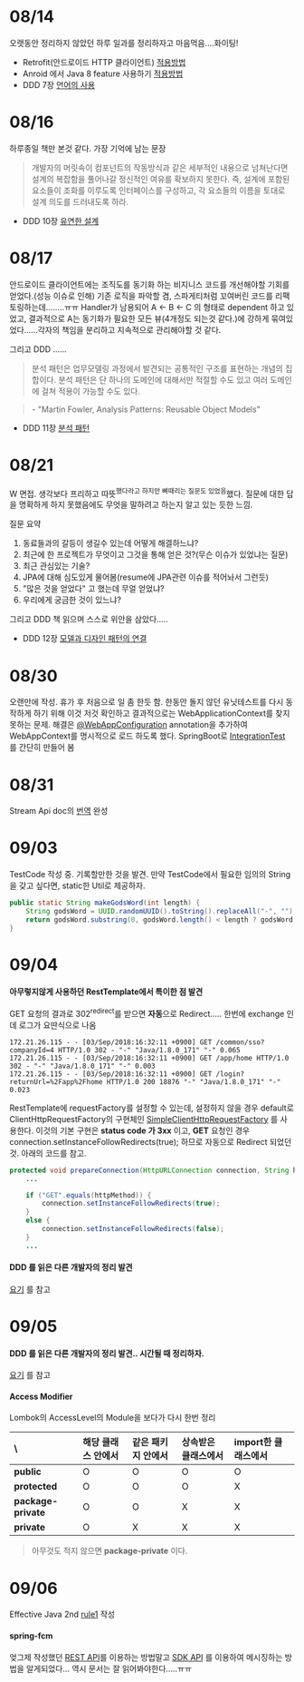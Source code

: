 # 08/14

오랫동안 정리하지 않았던 하루 일과를 정리하자고 마음먹음....화이팅!

- Retrofit(안드로이드 HTTP 클라이언트) [적용방법](https://github.com/eceris/study/blob/master/android/retrofit.md#retrofit)
- Anroid 에서 Java 8 feature 사용하기 [적용방법](https://github.com/eceris/study/blob/master/android/java8-features-in-android.md)
- DDD 7장 [언어의 사용](https://github.com/eceris/study/blob/master/domain-driven-design/7_%EC%96%B8%EC%96%B4%EC%9D%98_%EC%82%AC%EC%9A%A9.md#%EC%96%B8%EC%96%B4%EC%9D%98-%EC%82%AC%EC%9A%A9%ED%99%95%EC%9E%A5-%EC%98%88%EC%A0%9C)

# 08/16

하루종일 책만 본것 같다. 가장 기억에 남는 문장

> 개발자의 머릿속이 컴포넌트의 작동방식과 같은 세부적인 내용으로 넘쳐난다면 설계의 복잡함을 풀어나갈 정신적인 여유를 확보하지 못한다. 즉, 설계에 포함된 요소들이 조화를 이루도록 인터페이스를 구성하고, 각 요소들의 이름을 토대로 설계 의도를 드러내도록 하라.

- DDD 10장 
[유연한 설계](https://github.com/eceris/study/blob/master/domain-driven-design/10_%EC%9C%A0%EC%97%B0%ED%95%9C_%EC%84%A4%EA%B3%84.md)

# 08/17

안드로이드 클라이언트에는 조직도를 동기화 하는 비지니스 코드를 개선해야할 기회를 얻었다.(성능 이슈로 인해) 기존 로직을 파악할 겸, 스파게티처럼 꼬여버린 코드를 리팩토링하는데........ㅠㅠ  Handler가 남용되어 A <- B <- C 의 형태로 dependent 하고 있었고, 결과적으로 A는 동기화가 필요한 모든 뷰(4개정도 되는것 같다.)에 강하게 묶여있었다......각자의 책임을 분리하고 지속적으로 관리해야할 것 같다.

그리고 DDD ......

> 분석 패턴은 업무모델링 과정에서 발견되는 공통적인 구조를 표현하는 개념의 집합이다. 분석 패턴은 단 하나의 도메인에 대해서만 적절할 수도 있고 여러 도메인에 걸쳐 적용이 가능할 수도 있다.

> \- "Martin Fowler, Analysis Patterns: Reusable Object Models"

- DDD 11장 
[분석 패턴](https://github.com/eceris/study/blob/master/domain-driven-design/11_%EB%B6%84%EC%84%9D%ED%8C%A8%ED%84%B4%EC%9D%98_%EC%A0%81%EC%9A%A9.md)


# 08/21

W 면접.
생각보다 프리하고 따뜻<sup>했다라고 하지만 뼈때리는 질문도 있었음</sup>했다. 질문에 대한 답을 명확하게 하지 못했음에도 무엇을 말하려고 하는지 알고 있는 듯한 느낌.

질문 요약

1. 동료들과의 갈등이 생길수 있는데 어떻게 해결하느냐?
2. 최근에 한 프로젝트가 무엇이고 그것을 통해 얻은 것?(무슨 이슈가 있었냐는 질문)
3. 최근 관심있는 기술?
4. JPA에 대해 심도있게 물어봄(resume에 JPA관련 이슈를 적어놔서 그런듯)
5. "많은 것을 얻었다" 고 했는데 무얼 얻었냐?
6. 우리에게 궁금한 것이 있느냐? 

그리고 DDD 책 읽으며 스스로 위안을 삼았다.....

- DDD 12장 
[모델과 디자인 패턴의 연결](https://github.com/eceris/study/blob/master/domain-driven-design/12_%EB%AA%A8%EB%8D%B8%EA%B3%BC_%EB%94%94%EC%9E%90%EC%9D%B8_%ED%8C%A8%ED%84%B4%EC%9D%98_%EC%97%B0%EA%B2%B0.md)


# 08/30

오랜만에 작성. 휴가 후 처음으로 일 좀 한듯 함.
한동안 돌지 않던 유닛테스트를 다시 동작하게 하기 위해 이것 저것 확인하고 결과적으로는 WebApplicationContext를 찾지 못하는 문제.
해결은 [@WebAppConfiguration](https://docs.spring.io/spring/docs/current/javadoc-api/org/springframework/test/context/web/WebAppConfiguration.html) annotation을 추가하여 WebAppContext를 명시적으로 로드 하도록 했다. 
SpringBoot로 [IntegrationTest](https://github.com/eceris/spring-practice/tree/master/spring-test) 를 간단히 만들어 봄

# 08/31

Stream Api doc의 [번역](https://github.com/eceris/study/blob/master/today-i-learned/Stream.md) 완성

# 09/03

TestCode 작성 중. 기록할만한 것을 발견. 만약 TestCode에서 필요한 임의의 String을 갖고 싶다면, static한 Util로 제공하자.

```java
public static String makeGodsWord(int length) {
    String godsWord = UUID.randomUUID().toString().replaceAll("-", "").toUpperCase();
    return godsWord.substring(0, godsWord.length() < length ? godsWord.length() : length);
}
```

# 09/04

#### 아무렇지않게 사용하던 **RestTemplate**에서 특이한 점 발견
GET 요청의 결과로 302<sup>redirect</sup>를 받으면 **자동**으로 Redirect.....
한번에 exchange 인데 로그가 요딴식으로 나옴
```text 
172.21.26.115 - - [03/Sep/2018:16:32:11 +0900] GET /common/sso?companyId=4 HTTP/1.0 302 - "-" "Java/1.8.0_171" "-" 0.065
172.21.26.115 - - [03/Sep/2018:16:32:11 +0900] GET /app/home HTTP/1.0 302 - "-" "Java/1.8.0_171" "-" 0.003
172.21.26.115 - - [03/Sep/2018:16:32:11 +0900] GET /login?returnUrl=%2Fapp%2Fhome HTTP/1.0 200 18876 "-" "Java/1.8.0_171" "-" 0.023
```

RestTemplate에 requestFactory를 설정할 수 있는데, 설정하지 않을 경우 default로 ClientHttpRequestFactory의 구현체인 [SimpleClientHttpRequestFactory](https://github.com/spring-projects/spring-framework/blob/master/spring-web/src/main/java/org/springframework/http/client/SimpleClientHttpRequestFactory.java) 를 사용한다. 이것의 기본 구현은 **status code 가 3xx** 이고, **GET** 요청인 경우 connection.setInstanceFollowRedirects(true); 하므로 자동으로 Redirect 되었던 것.
아래의 코드를 참고.

```java
protected void prepareConnection(HttpURLConnection connection, String httpMethod) throws IOException {
	...

	if ("GET".equals(httpMethod)) {
		connection.setInstanceFollowRedirects(true);
	}
	else {
		connection.setInstanceFollowRedirects(false);
	}
	...
```

#### DDD 를 읽은 다른 개발자의 정리 발견
[요기](https://csj4032.github.io/book/2018/02/21/%EB%8F%84%EB%A9%94%EC%9D%B8%EC%A3%BC%EB%8F%84%EC%84%A4%EA%B3%84/) 를 참고

# 09/05
#### DDD 를 읽은 다른 개발자의 정리 발견.. 시간될 때 정리하자.
[요기](http://opennote46.tistory.com/category/Methdology/Domain%20Driven%20Design) 를 참고

#### Access Modifier

Lombok의 AccessLevel의 Module을 보다가 다시 한번 정리

| \ | 해당 클래스 안에서 | 같은 패키지 안에서 | 상속받은 클래스에서 | import한 클래스에서 |
|:--------|:--------|:--------|:--------|:--------|
| **public** | O | O | O | O |
| **protected** | O | O | O | X |
| **package-private** | O | O | X | X |
| **private** | O | X | X | X |

> 아무것도 적지 않으면 **package-private** 이다.

# 09/06
Effective Java 2nd [rule1](https://github.com/eceris/study/blob/master/effective-java/rule1.md) 작성

#### spring-fcm
엊그제 작성했던 [REST API](https://firebase.google.com/docs/reference/fcm/rest/v1/projects.messages)를 이용하는 방법말고 [SDK API](https://firebase.google.com/docs/cloud-messaging/admin/send-messages?authuser=0) 를 이용하여 메시징하는 방법을 알게되었다... 역시 문서는 잘 읽어봐야한다.....ㅠㅠ
